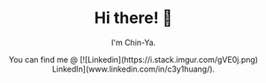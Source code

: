 <h1 align='center'> Hi there! 👋 </h1>
<p align='center'>I'm Chin-Ya.</p>

<p align='center'>You can find me @ [![Linkedin](https://i.stack.imgur.com/gVE0j.png) LinkedIn](www.linkedin.com/in/c3y1huang/).</p>

<!--
**c3y1huang/c3y1huang** is a ✨ _special_ ✨ repository because its `README.md` (this file) appears on your GitHub profile.

Here are some ideas to get you started:

- 🔭 I’m currently working on ...
- 🌱 I’m currently learning ...
- 👯 I’m looking to collaborate on ...
- 🤔 I’m looking for help with ...
- 💬 Ask me about ...
- 📫 How to reach me: ...
- 😄 Pronouns: ...
- ⚡ Fun fact: ...
-->
